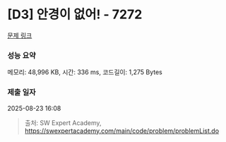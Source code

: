 # [D3] 안경이 없어! - 7272 

[문제 링크](https://swexpertacademy.com/main/code/problem/problemDetail.do?contestProbId=AWl0ZQ8qn7UDFAXz) 

### 성능 요약

메모리: 48,996 KB, 시간: 336 ms, 코드길이: 1,275 Bytes

### 제출 일자

2025-08-23 16:08



> 출처: SW Expert Academy, https://swexpertacademy.com/main/code/problem/problemList.do